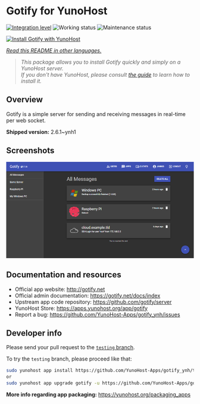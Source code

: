 <!--
N.B.: This README was automatically generated by <https://github.com/YunoHost/apps/tree/master/tools/readme_generator>
It shall NOT be edited by hand.
-->

# Gotify for YunoHost

[![Integration level](https://apps.yunohost.org/badge/integration/gotify)](https://ci-apps.yunohost.org/ci/apps/gotify/)
![Working status](https://apps.yunohost.org/badge/state/gotify)
![Maintenance status](https://apps.yunohost.org/badge/maintained/gotify)

[![Install Gotify with YunoHost](https://install-app.yunohost.org/install-with-yunohost.svg)](https://install-app.yunohost.org/?app=gotify)

*[Read this README in other languages.](./ALL_README.md)*

> *This package allows you to install Gotify quickly and simply on a YunoHost server.*  
> *If you don't have YunoHost, please consult [the guide](https://yunohost.org/install) to learn how to install it.*

## Overview

Gotify is a simple server for sending and receiving messages in real-time per web socket.


**Shipped version:** 2.6.1~ynh1

## Screenshots

![Screenshot of Gotify](./doc/screenshots/ui.png)

## Documentation and resources

- Official app website: <http://gotify.net>
- Official admin documentation: <https://gotify.net/docs/index>
- Upstream app code repository: <https://github.com/gotify/server>
- YunoHost Store: <https://apps.yunohost.org/app/gotify>
- Report a bug: <https://github.com/YunoHost-Apps/gotify_ynh/issues>

## Developer info

Please send your pull request to the [`testing` branch](https://github.com/YunoHost-Apps/gotify_ynh/tree/testing).

To try the `testing` branch, please proceed like that:

```bash
sudo yunohost app install https://github.com/YunoHost-Apps/gotify_ynh/tree/testing --debug
or
sudo yunohost app upgrade gotify -u https://github.com/YunoHost-Apps/gotify_ynh/tree/testing --debug
```

**More info regarding app packaging:** <https://yunohost.org/packaging_apps>
